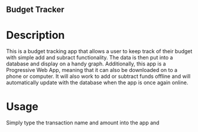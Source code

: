 ## Budget Tracker

# Description

This is a budget tracking app that allows a user to keep track of their budget with simple add and subract functionality. The data is then put into a database and display on a handy graph. Additionally, this app is a Progressive Web App, meaning that it can also be downloaded on to a phone or computer. It will also work to add or subtract funds offline and will automatically update with the database when the app is once again online.

# Usage

Simply type the transaction name and amount into the app and
